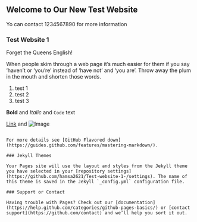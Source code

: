 ## Welcome to Our New Test Website

Yo can contact 1234567890 for more information

### Test Website 1

Forget the Queens English!

When people skim through a web page it’s much easier for them if you say ‘haven’t or ‘you’re’ instead of ‘have not’ and ‘you are’. Throw away the plum in the mouth and shorten those words.

1. test 1
2. test 2
3. test 3

**Bold** and _Italic_ and `Code` text

[Link](url) and ![Image](src)
```

For more details see [GitHub Flavored down](https://guides.github.com/features/mastering-markdown/).

### Jekyll Themes

Your Pages site will use the layout and styles from the Jekyll theme you have selected in your [repository settings](https://github.com/hamsa2621/Test-website-1-/settings). The name of this theme is saved in the Jekyll `_config.yml` configuration file.

### Support or Contact

Having trouble with Pages? Check out our [documentation](https://help.github.com/categories/github-pages-basics/) or [contact support](https://github.com/contact) and we’ll help you sort it out.
